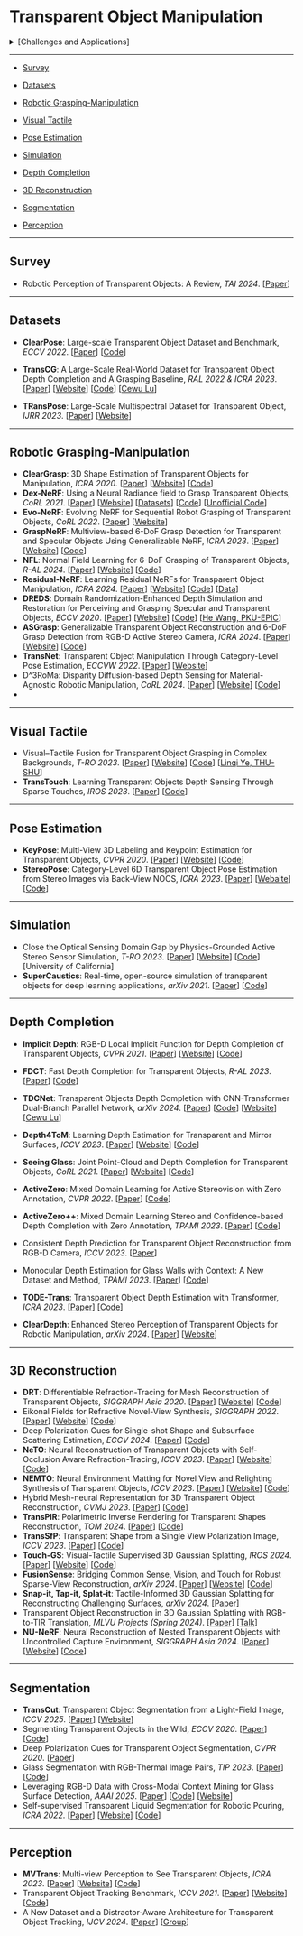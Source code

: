 # Transparent Object Manipulation

<details>
  <summary>[Challenges and Applications]</summary>

```
- Challenges:
    - Visual Perception and Detection
    - Depth Perception
    - Refraction and Perspective Distortion
    - Grasping and Manipulation
    - Sensor Errors and Uncertainty
- Applications:
    - Medical Robotics
    - Robotic Surgery and Medical Assistance
    - Robotic Cleaning Systems
```
</details>


----



- [Survey](#Survey)

- [Datasets](#Datasets)

- [Robotic Grasping-Manipulation](#Robotic-Grasping-Manipulation)
- [Visual Tactile](#Visual-Tactile)
- [Pose Estimation](#Pose-Estimation)
- [Simulation](#Simulation)
- [Depth Completion](#Depth-Completion)
- [3D Reconstruction](#3D-Reconstruction)
- [Segmentation](#Segmentation)
- [Perception](#Perception)



---

## Survey

- Robotic Perception of Transparent Objects: A Review, *TAI 2024*. [[Paper](https://ieeexplore.ieee.org/abstract/document/10288041)]



---

## Datasets

- **ClearPose**: Large-scale Transparent Object Dataset and Benchmark, *ECCV 2022*. [[Paper](https://arxiv.org/abs/2203.03890)] [[Code](https://github.com/opipari/ClearPose)]

- **TransCG**: A Large-Scale Real-World Dataset for Transparent Object Depth Completion and A Grasping Baseline, *RAL 2022 & ICRA 2023*. [[Paper](https://arxiv.org/abs/2202.08471)] [[Website](https://graspnet.net/transcg)] [[Code](https://github.com/galaxies99/transcg)] [[Cewu Lu](https://www.mvig.org/)]
- **TRansPose**: Large-Scale Multispectral Dataset for Transparent Object, *IJRR 2023*. [[Paper](https://arxiv.org/abs/2307.05016)] [[Website](https://sites.google.com/view/transpose-dataset)]



---

## Robotic Grasping-Manipulation

- **ClearGrasp**: 3D Shape Estimation of Transparent Objects for Manipulation, *ICRA 2020*. [[Paper](https://arxiv.org/abs/1910.02550)] [[Website](https://sites.google.com/view/cleargrasp)] [[Code](https://github.com/Shreeyak/cleargrasp)]
- **Dex-NeRF**: Using a Neural Radiance field to Grasp Transparent Objects, *CoRL 2021*. [[Paper](https://arxiv.org/abs/2110.14217)] [[Website](https://sites.google.com/view/dex-nerf)] [[Datasets](https://github.com/BerkeleyAutomation/dex-nerf-datasets)] [[Code](https://github.com/BerkeleyAutomation/dex-nerf-datasets/releases/tag/corl2021)] [[Unofficial Code](https://github.com/salykova/instant-DexNerf)]
- **Evo-NeRF**: Evolving NeRF for Sequential Robot Grasping of Transparent Objects, *CoRL 2022*. [[Paper](https://openreview.net/forum?id=Bxr45keYrf)] [[Website](https://sites.google.com/view/evo-nerf)] 
- **GraspNeRF**: Multiview-based 6-DoF Grasp Detection for Transparent and Specular Objects Using Generalizable NeRF, *ICRA 2023*. [[Paper](https://arxiv.org/abs/2210.06575)] [[Website](https://pku-epic.github.io/GraspNeRF/)] [[Code](https://github.com/PKU-EPIC/GraspNeRF)]
- **NFL**: Normal Field Learning for 6-DoF Grasping of Transparent Objects, *R-AL 2024*. [[Paper](https://3d.snu.ac.kr/assets/NFL/NFL_RAL_final.pdf)] [[Website](https://3d.snu.ac.kr/publications/NFL)] [[Code](https://github.com/twjhlee/Normal-Field-Learning)]
- **Residual-NeRF**: Learning Residual NeRFs for Transparent Object Manipulation, *ICRA 2024*. [[Paper](https://arxiv.org/abs/2405.06181v1)] [[Website](https://residual-nerf.github.io/)] [[Code](https://github.com/momentum-robotics-lab/residual-nerf)] [[Data](https://drive.google.com/drive/folders/15r_mLt8MD5-AuYfoWCLy72hD27-tHA2N?usp=sharing)]
- **DREDS**: Domain Randomization-Enhanced Depth Simulation and Restoration for Perceiving and Grasping Specular and Transparent Objects, *ECCV 2020*. [[Paper](https://arxiv.org/abs/2208.03792)] [[Website](https://pku-epic.github.io/DREDS/)] [[Code](https://github.com/PKU-EPIC/DREDS)] [[He Wang, PKU-EPIC](https://hughw19.github.io/)]
- **ASGrasp**: Generalizable Transparent Object Reconstruction and 6-DoF Grasp Detection from RGB-D Active Stereo Camera, *ICRA 2024*. [[Paper](https://arxiv.org/abs/2405.05648)] [[Website](https://pku-epic.github.io/ASGrasp/)] [[Code](https://github.com/jun7-shi/ASGrasp)]
- **TransNet**: Transparent Object Manipulation Through Category-Level Pose Estimation, *ECCVW 2022*. [[Paper](https://arxiv.org/abs/2208.10002)] [[Website](https://progress.eecs.umich.edu/projects/transnet/)]
- D^3RoMa: Disparity Diffusion-based Depth Sensing for Material-Agnostic Robotic Manipulation, *CoRL 2024*. [[Paper](https://arxiv.org/abs/2409.14365)] [[Website](https://pku-epic.github.io/D3RoMa/)] [[Code](https://github.com/songlin/d3roma)]
- 

---

## Visual Tactile

- Visual–Tactile Fusion for Transparent Object Grasping in Complex Backgrounds, *T-RO 2023*. [[Paper](https://arxiv.org/abs/2211.16693)] [[Website](https://sites.google.com/view/visual-tactilefusion)] [[Code](https://github.com/Shoujie1998/Visual-tactile-fusion)] [[Linqi Ye, THU-SHU](https://linqi-ye.github.io/)]
- **TransTouch**: Learning Transparent Objects Depth Sensing Through Sparse Touches, *IROS 2023*. [[Paper](https://arxiv.org/abs/2309.09427)] [[Code](https://github.com/ritsu-a/transtouch)]



---

##  Pose Estimation

- **KeyPose**: Multi-View 3D Labeling and Keypoint Estimation for Transparent Objects, *CVPR 2020*. [[Paper](https://arxiv.org/abs/1912.02805)] [[Website](https://sites.google.com/view/keypose?pli=1)] [[Code](https://github.com/google-research/google-research/tree/master/keypose)]
- **StereoPose**: Category-Level 6D Transparent Object Pose Estimation from Stereo Images via Back-View NOCS, *ICRA 2023*. [[Paper](https://arxiv.org/abs/2211.01644)] [[Webaite](https://appsrv.cse.cuhk.edu.hk/~kaichen/stereopose.html)] [[Code](https://github.com/ck-kai/StereoPose)]



---

## Simulation

- Close the Optical Sensing Domain Gap by Physics-Grounded Active Stereo Sensor Simulation, *T-RO 2023*. [[Paper](https://arxiv.org/abs/2201.11924)] [[Website](https://angli66.github.io/active-sensor-sim/)] [[Code](https://github.com/haosulab/SAPIEN)] [University of California]
- **SuperCaustics**: Real-time, open-source simulation of transparent objects for deep learning applications, *arXiv 2021*. [[Paper](https://arxiv.org/abs/2107.11008)] [[Code](https://github.com/MMehdiMousavi/SuperCaustics)]

---

## Depth Completion

- **Implicit Depth**: RGB-D Local Implicit Function for Depth Completion of Transparent Objects, *CVPR 2021*. [[Paper](https://arxiv.org/abs/2104.00622)] [[Website](https://research.nvidia.com/publication/2021-03_rgb-d-local-implicit-function-depth-completion-transparent-objects)] [[Code](https://github.com/NVlabs/implicit_depth)]

- **FDCT**: Fast Depth Completion for Transparent Objects, *R-AL 2023*. [[Paper](https://arxiv.org/abs/2307.12274)] [[Code](https://github.com/Nonmy/FDCT)]
- **TDCNet**: Transparent Objects Depth Completion with CNN-Transformer Dual-Branch Parallel Network, *arXiv 2024*. [[Paper](https://arxiv.org/abs/2412.14961)] [[Code](https://github.com/XianghuiFan/TDCNet)] [[Website](https://graspnet.net/transcg)] [[Cewu Lu](https://graspnet.net/index.html)]
- **Depth4ToM**: Learning Depth Estimation for Transparent and Mirror Surfaces, *ICCV 2023*. [[Paper](https://arxiv.org/abs/2307.15052)] [[Website](https://cvlab-unibo.github.io/Depth4ToM/)] [[Code](https://github.com/CVLAB-Unibo/Depth4ToM-code)]

- **Seeing Glass**: Joint Point-Cloud and Depth Completion for Transparent Objects, *CoRL 2021*. [[Paper](https://arxiv.org/abs/2110.00087)] [[Website](https://www.pair.toronto.edu/TranspareNet/)] [[Code](https://github.com/pairlab/TranspareNet)]
- **ActiveZero**: Mixed Domain Learning for Active Stereovision with Zero Annotation, *CVPR 2022*. [[Paper](https://arxiv.org/abs/2112.02772)] [[Code](https://github.com/haosulab/ActiveZero)]
- **ActiveZero++**: Mixed Domain Learning Stereo and Confidence-based Depth Completion with Zero Annotation, *TPAMI 2023*. [[Paper](https://ieeexplore.ieee.org/document/10219021)] [[Code](https://github.com/jaycions/activezero2_official)]
- Consistent Depth Prediction for Transparent Object Reconstruction from RGB-D Camera, *ICCV 2023*. [[Paper](https://openaccess.thecvf.com/content/ICCV2023/html/Cai_Consistent_Depth_Prediction_for_Transparent_Object_Reconstruction_from_RGB-D_Camera_ICCV_2023_paper.html)]
- Monocular Depth Estimation for Glass Walls with Context: A New Dataset and Method, *TPAMI 2023*. [[Paper](https://ieeexplore.ieee.org/document/10230851)] [[Code](https://github.com/ViktorLiang/GW-Depth)] 
- **TODE-Trans**: Transparent Object Depth Estimation with Transformer, *ICRA 2023*. [[Paper](https://arxiv.org/abs/2209.08455)] [[Code](https://github.com/yuchendoudou/TODE)]
- **ClearDepth**: Enhanced Stereo Perception of Transparent Objects for Robotic Manipulation, *arXiv 2024*. [[Paper](https://arxiv.org/abs/2409.08926)] [[Website](https://sites.google.com/view/cleardepth/)]

---

## 3D Reconstruction

- **DRT**: Differentiable Refraction-Tracing for Mesh Reconstruction of Transparent Objects, *SIGGRAPH Asia 2020*. [[Paper](https://arxiv.org/abs/2009.09144)] [[Website](https://vcc.tech/research/2020/DRT)] [[Code](https://github.com/lvjiahui/DRT)]
- Eikonal Fields for Refractive Novel-View Synthesis, *SIGGRAPH 2022*. [[Paper](https://arxiv.org/abs/2202.00948)] [[Website](https://eikonalfield.mpi-inf.mpg.de/)] [[Code](https://github.com/m-bemana/eikonalfield)]
- Deep Polarization Cues for Single-shot Shape and Subsurface Scattering Estimation, *ECCV 2024*. [[Paper](https://arxiv.org/abs/2407.08149)] [[Code](https://github.com/ligoudaner377/polarized_inverse_scattering)]
- **NeTO**: Neural Reconstruction of Transparent Objects with Self-Occlusion Aware Refraction-Tracing, *ICCV 2023*. [[Paper](https://www.xxlong.site/NeTO/ARXIV_NeTO.pdf)] [[Website](https://www.xxlong.site/NeTO/)] [[Code](https://github.com/xxlong0/NeTO)]
- **NEMTO**: Neural Environment Matting for Novel View and Relighting Synthesis of Transparent Objects, *ICCV 2023*. [[Paper](https://arxiv.org/abs/2303.11963)] [[Website](https://ivrl.github.io/NEMTO/)] [[Code](https://github.com/IVRL/NEMTO)]
- Hybrid Mesh-neural Representation for 3D Transparent Object Reconstruction, *CVMJ 2023*. [[Paper](https://arxiv.org/abs/2203.12613v3)] [[Code](https://github.com/superxjm/HybridTransparentRecon)]
- **TransPIR**: Polarimetric Inverse Rendering for Transparent Shapes Reconstruction, *TOM 2024*. [[Paper](https://arxiv.org/pdf/2208.11836.pdf)] [[Code](https://github.com/shaomq2187/TransPIR)]
- **TransSfP**: Transparent Shape from a Single View Polarization Image, *ICCV 2023*. [[Paper](https://arxiv.org/abs/2204.06331)] [[Code](https://github.com/shaomq2187/TransSfP)]
- **Touch-GS**: Visual-Tactile Supervised 3D Gaussian Splatting, *IROS 2024*. [[Paper](https://arxiv.org/abs/2403.09875)] [[Website](https://arm.stanford.edu/touch-gs)] [[Code](https://github.com/armlabstanford/Touch-GS)]
- **FusionSense**: Bridging Common Sense, Vision, and Touch for Robust Sparse-View Reconstruction, *arXiv 2024*. [[Paper](https://arxiv.org/abs/2410.08282)] [[Website](https://ai4ce.github.io/FusionSense/)] [[Code](https://github.com/ai4ce/FusionSense)]
- **Snap-it, Tap-it, Splat-it**: Tactile-Informed 3D Gaussian Splatting for Reconstructing Challenging Surfaces, *arXiv 2024*. [[Paper](https://arxiv.org/abs/2403.20275)]
- Transparent Object Reconstruction in 3D Gaussian Splatting with RGB-to-TIR Translation, *MLVU Projects (Spring 2024)*. [[Paper](http://viplab.snu.ac.kr/viplab/courses/mlvu_2024_1/projects/07.pdf)] [[Talk](https://www.youtube.com/watch?v=mqFSw7z5JPk)]
- **NU-NeRF**: Neural Reconstruction of Nested Transparent Objects with Uncontrolled Capture Environment, *SIGGRAPH Asia 2024*.  [[Paper](https://drive.google.com/drive/folders/1DP_aQ5GRow-Se4LpImYLjX3mah2__PSh?usp=sharing)] [[Website](http://geometrylearning.com/NU-NeRF/)] [[Code](https://github.com/78ij/NU-NeRF)]

---

##  Segmentation

- **TransCut**: Transparent Object Segmentation from a Light-Field Image, *ICCV 2025*. [[Paper](https://arxiv.org/abs/1511.06853)] [[Website](https://transcut.github.io/)]
- Segmenting Transparent Objects in the Wild, *ECCV 2020*. [[Paper](https://arxiv.org/abs/2003.13948)] [[Code](https://github.com/xieenze/Segment_Transparent_Objects)]
- Deep Polarization Cues for Transparent Object Segmentation, *CVPR 2020*. [[Paper](https://openaccess.thecvf.com/content_CVPR_2020/papers/Kalra_Deep_Polarization_Cues_for_Transparent_Object_Segmentation_CVPR_2020_paper.pdf)]
- Glass Segmentation with RGB-Thermal Image Pairs, *TIP 2023*. [[Paper](https://arxiv.org/abs/2204.05453)] [[Code](https://github.com/Dong-Huo/RGB-T-Glass-Segmentation)]
- Leveraging RGB-D Data with Cross-Modal Context Mining for Glass Surface Detection, *AAAI 2025*. [[Paper](https://arxiv.org/abs/2206.11250)] [[Code](https://jiaying.link/AAAI25-RGBDGlass/code.zip)] [[Website](https://jiaying.link/AAAI25-RGBDGlass/)]
- Self-supervised Transparent Liquid Segmentation for Robotic Pouring, *ICRA 2022*. [[Paper](https://www.google.com/url?q=https%3A%2F%2Farxiv.org%2Fabs%2F2203.01538&sa=D&sntz=1&usg=AOvVaw3d5pQfrbcL9HH5mwauGDwD)] [[Website](https://sites.google.com/view/transparentliquidpouring)] [[Code](https://github.com/gauthamnarayan/transparent-liquid-segmentation)]

----

## Perception

- **MVTrans**: Multi-view Perception to See Transparent Objects, *ICRA 2023*. [[Paper](https://arxiv.org/abs/2302.11683)] [[Website](https://ac-rad.github.io/MVTrans/)] [[Code](https://github.com/ac-rad/MVTrans)]
- Transparent Object Tracking Benchmark, *ICCV 2021*. [[Paper](https://arxiv.org/abs/2011.10875)] [[Website](https://hengfan2010.github.io/projects/TOTB/)] [[Code](https://drive.google.com/file/d/1IjEVDI5_L9doB2gXMMHIKi4krAkRhx6X/view)]
- A New Dataset and a Distractor-Aware Architecture for Transparent Object Tracking, *IJCV 2024*. [[Paper](https://arxiv.org/abs/2401.03872)] [[Group](https://prints.vicos.si/)]

